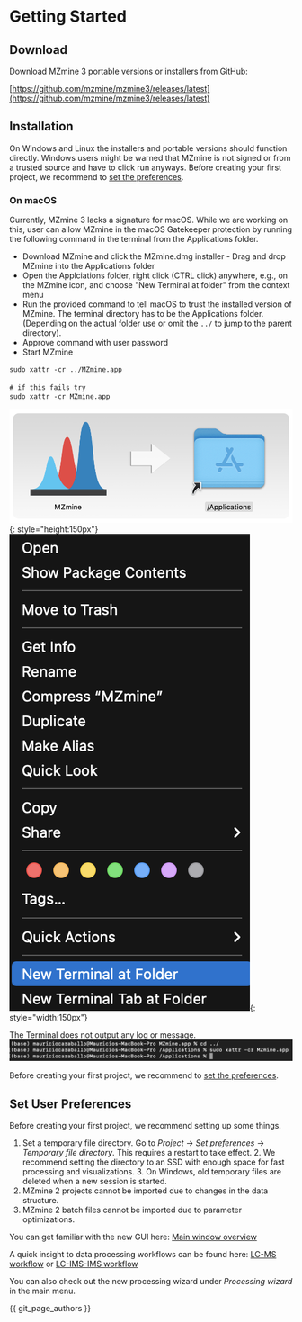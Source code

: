 # Getting Started

## Download

Download MZmine 3 portable versions or installers from GitHub:

[https://github.com/mzmine/mzmine3/releases/latest](https://github.com/mzmine/mzmine3/releases/latest)

## Installation

On Windows and Linux the installers and portable versions should function directly. Windows users
might be warned that MZmine is not signed or from a trusted source and have to click run anyways.
Before creating your first project, we recommend to [set the preferences](#set-user-preferences). 

### On macOS

Currently, MZmine 3 lacks a signature for macOS. While we are working on this, user can allow MZmine
in the macOS Gatekeeper protection by running the following command in the terminal from the
Applications folder.

- Download MZmine and click the MZmine.dmg installer - Drag and drop MZmine into the Applications
  folder
- Open the Applciations folder, right click (CTRL click) anywhere, e.g., on the MZmine icon, and
  choose "New Terminal at folder" from the context menu
- Run the provided command to tell macOS to trust the installed version of MZmine. The terminal
  directory has to be the Applications folder. (Depending on the actual folder use or omit the `../`
  to jump to the parent directory).
- Approve command with user password
- Start MZmine

```
sudo xattr -cr ../MZmine.app

# if this fails try
sudo xattr -cr MZmine.app
```

![](img/install_mac1.png){: style="height:150px"} ![](img/install_mac2.png){: style="width:150px"}

The Terminal does not output any log or message.
![](img/install_mac3.png)

Before creating your first project, we recommend to [set the preferences](#set-user-preferences).

## Set User Preferences

Before creating your first project, we recommend setting up some things.

1. Set a temporary file directory. Go to _Project_ → _Set preferences_ → _Temporary file directory_.
   This requires a restart to take effect.
    2. We recommend setting the directory to an SSD with enough space for fast processing and
       visualizations.
    3. On Windows, old temporary files are deleted when a new session is started.
2. MZmine 2 projects cannot be imported due to changes in the data structure.
3. MZmine 2 batch files cannot be imported due to parameter optimizations.

You can get familiar with the new GUI here: [Main window overview](main-window-overview.md)

A quick insight to data processing workflows can be found
here: [LC-MS workflow](workflows/lcmsworkflow/lcms-workflow.md)
or [LC-IMS-IMS workflow](workflows/imsworkflow/ion-mobility-data-processing-workflow.md)

You can also check out the new processing wizard under _Processing wizard_ in the main menu. 

{{ git_page_authors }}
